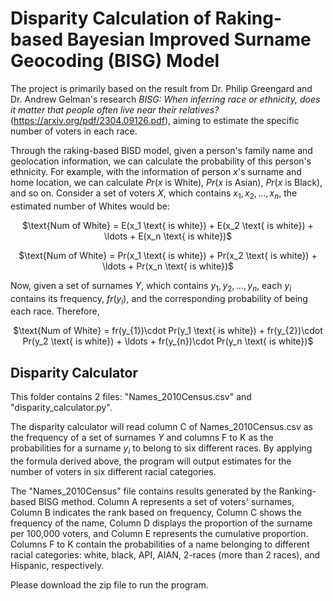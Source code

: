 # Disparity Calculation of Raking-based Bayesian Improved Surname Geocoding (BISG) Model

The project is primarily based on the result from Dr. Philip Greengard and Dr. Andrew Gelman's research *BISG: When inferring race or ethnicity, does it matter that people often live near their relatives?* (https://arxiv.org/pdf/2304.09126.pdf), aiming to estimate the specific number of voters in each race.

Through the raking-based BISD model, given a person's family name and geolocation information, we can calculate the probability of this person's ethnicity. For example, with the information of person $x$'s surname and home location, we can calculate $Pr(x$ is White), $Pr(x$ is Asian), $Pr(x$ is Black), and so on. Consider a set of voters $X$, which contains $x_{1}, x_{2}, ..., x_{n}$, the estimated number of Whites would be:

<p align="center">
$\text{Num of White} = E(x_1 \text{ is white}) + E(x_2 \text{ is white}) + \ldots + E(x_n \text{ is white})$
</p>

<p align="center">
$\text{Num of White} = Pr(x_1 \text{ is white}) + Pr(x_2 \text{ is white}) + \ldots + Pr(x_n \text{ is white})$
</p>

Now, given a set of surnames $Y$, which contains $y_{1}, y_{2}, ..., y_{n}$, each $y_{i}$ contains its frequency, $fr(y_{i})$, and the corresponding probability of being each race. Therefore,

<p align="center">
$\text{Num of White} = fr(y_{1})\cdot Pr(y_1 \text{ is white}) + fr(y_{2})\cdot Pr(y_2 \text{ is white}) + \ldots + fr(y_{n})\cdot Pr(y_n \text{ is white})$
</p>

## Disparity Calculator
This folder contains 2 files: "Names_2010Census.csv" and "disparity_calculator.py". 

The disparity calculator will read column C of Names_2010Census.csv as the frequency of a set of surnames $Y$ and columns F to K as the probabilities for a surname $y_{i}$ to belong to six different races. By applying the formula derived above, the program will output estimates for the number of voters in six different racial categories.

The "Names_2010Census" file contains results generated by the Ranking-based BISG method. Column A represents a set of voters' surnames, Column B indicates the rank based on frequency, Column C shows the frequency of the name, Column D displays the proportion of the surname per 100,000 voters, and Column E represents the cumulative proportion. Columns F to K contain the probabilities of a name belonging to different racial categories: white, black, API, AIAN, 2-races (more than 2 races), and Hispanic, respectively.

Please download the zip file to run the program. 
